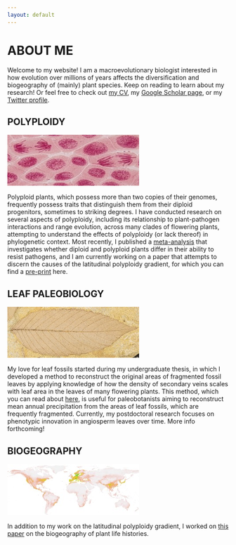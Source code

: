 ```yaml
---
layout: default
---
```

# ABOUT ME
Welcome to my website! I am a macroevolutionary biologist interested in how evolution over millions of years affects the diversification and biogeography of (mainly) plant species. Keep on reading to learn about my research! Or feel free to check out [my CV](./cv_page.html), my [Google Scholar page](https://scholar.google.com/citations?user=0ewKmH8AAAAJ&hl=en), or my [Twitter profile](https://twitter.com/EricHagen19).

## POLYPLOIDY

![Onion](./assets/images/onion_small.jpg)

Polyploid plants, which possess more than two copies of their genomes, frequently possess traits that distinguish them from their diploid progenitors, sometimes to striking degrees. I have conducted research on several aspects of polyploidy, including its relationship to plant-pathogen interactions and range evolution, across many clades of flowering plants, attempting to understand the effects of polyploidy (or lack thereof) in phylogenetic context. Most recently, I published a [meta-analysis](https://onlinelibrary.wiley.com/doi/10.1111/oik.09908) that investigates whether diploid and polyploid plants differ in their ability to resist pathogens, and I am currently working on a paper that attempts to discern the causes of the latitudinal polyploidy gradient, for which you can find a [pre-print](https://www.biorxiv.org/content/10.1101/2023.09.01.555981v1) here.

## LEAF PALEOBIOLOGY

![Fossil](./assets/images/rhamnus_small.jpg)

My love for leaf fossils started during my undergraduate thesis, in which I developed a method to reconstruct the original areas of fragmented fossil leaves by applying knowledge of how the density of secondary veins scales with leaf area in the leaves of many flowering plants. This method, which you can read about [here](https://pubs.geoscienceworld.org/sepm/palaios/article-abstract/34/1/43/568424/NO-LARGE-BIAS-WITHIN-SPECIES-BETWEEN-THE), is useful for paleobotanists aiming to reconstruct mean annual precipitation from the areas of leaf fossils, which are frequently fragmented. Currently, my postdoctoral research focuses on phenotypic innovation in angiosperm leaves over time. More info forthcoming!

## BIOGEOGRAPHY

![Map](./assets/images/worldmap_small.jpg)

In addition to my work on the latitudinal polyploidy gradient, I worked on [this paper](https://nph.onlinelibrary.wiley.com/doi/full/10.1111/nph.18971) on the biogeography of plant life histories.

